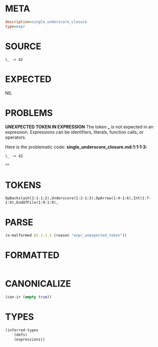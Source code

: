 # META
~~~ini
description=single_underscore_closure
type=expr
~~~
# SOURCE
~~~roc
\_ -> 42
~~~
# EXPECTED
NIL
# PROBLEMS
**UNEXPECTED TOKEN IN EXPRESSION**
The token **\_** is not expected in an expression.
Expressions can be identifiers, literals, function calls, or operators.

Here is the problematic code:
**single_underscore_closure.md:1:1:1:3:**
```roc
\_ -> 42
```
^^


# TOKENS
~~~zig
OpBackslash(1:1-1:2),Underscore(1:2-1:3),OpArrow(1:4-1:6),Int(1:7-1:9),EndOfFile(1:9-1:9),
~~~
# PARSE
~~~clojure
(e-malformed @1.1-1.3 (reason "expr_unexpected_token"))
~~~
# FORMATTED
~~~roc

~~~
# CANONICALIZE
~~~clojure
(can-ir (empty true))
~~~
# TYPES
~~~clojure
(inferred-types
	(defs)
	(expressions))
~~~
